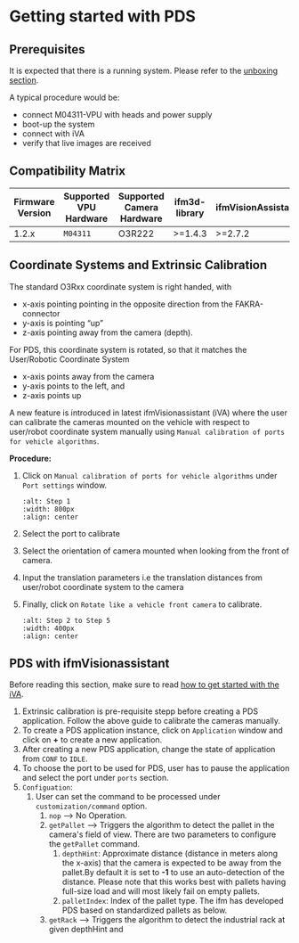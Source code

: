 # Getting started with PDS

## Prerequisites

It is expected that there is a running system. Please refer to the [unboxing section](../../GettingStarted/Unboxing/hw_unboxing.md).

A typical procedure would be:
+ connect M04311-VPU with heads and power supply
+ boot-up the system
+ connect with iVA
+ verify that live images are received

## Compatibility Matrix

| Firmware Version | Supported VPU Hardware | Supported Camera Hardware | ifm3d-library | ifmVisionAssistant |
| ---------------- | ---------------------- | ------------------------- | ------------- | ------------------ |
| 1.2.x            | `M04311`               | O3R222                    | >=1.4.3       | >=2.7.2            |

## Coordinate Systems and Extrinsic Calibration

The standard O3Rxx coordinate system is right handed, with
* x-axis pointing pointing in the opposite direction from the FAKRA-connector
* y-axis is pointing “up”
* z-axis pointing away from the camera (depth).

For PDS, this coordinate system is rotated, so that it matches the User/Robotic Coordinate System
* x-axis points away from the camera
* y-axis points to the left, and
* z-axis points up

A new feature is introduced in latest ifmVisionassistant (iVA) where the user can calibrate the cameras mounted on the vehicle with respect to user/robot coordinate system manually using `Manual calibration of ports for vehicle algorithms`.

**Procedure:**

1. Click on `Manual calibration of ports for vehicle algorithms` under `Port settings` window.
    ```{image} resources/step_1_iva_man_calibration.png
   :alt: Step 1
   :width: 800px
   :align: center
   ```
2. Select the port to calibrate
3. Select the orientation of camera mounted when looking from the front of camera.
4. Input the translation parameters i.e the translation distances from user/robot coordinate system to the camera
5. Finally, click on `Rotate like a vehicle front camera` to calibrate.

    ```{image} resources/step_2_to_5_iva_man_calibration.png
   :alt: Step 2 to Step 5
   :width: 400px
   :align: center
   ```

## PDS with ifmVisionassistant

Before reading this section, make sure to read [how to get started with the iVA](../../GettingStarted/ifmVisionAssistant/index_iVA.md).

1. Extrinsic calibration is pre-requisite stepp before creating a PDS application. Follow the above guide to calibrate the cameras manually.
2. To create a PDS application instance, click on `Application` window and click on **+** to create a new application.
3. After creating a new PDS application, change the state of application from `CONF` to `IDLE`.
4. To choose the port to be used for PDS, user has to pause the application and select the port under `ports` section.
5. `Configuation`:
   1. User can set the command to be processed under `customization/command` option.
      1. `nop` --> No Operation.
      2. `getPallet` --> Triggers the algorithm to detect the pallet in the camera's field of view. There are two parameters to configure the `getPallet` command.
         1. `depthHint`: Approximate distance (distance in meters along the x-axis) that the camera is expected to be away from the pallet.By default it is set to **-1** to use an auto-detection of the distance. Please note that this works best with pallets having full-size load and will most likely fail on empty pallets.
         2. `palletIndex`: Index of the pallet type. The ifm has developed PDS based on standardized pallets as below. 
         <!-- 3. TODO -->
      3. `getRack` --> Triggers the algorithm to detect the industrial rack at given depthHint and

